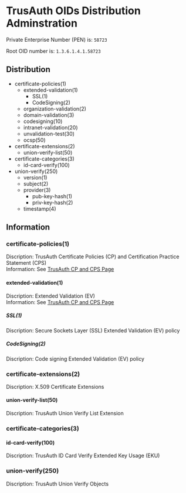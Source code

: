 # TrusAuth OIDs Distribution Adminstration
<!--
IANA REQUEST-99711
IANA MODIFY-11368
-->
Private Enterprise Number (PEN) is: `58723`

Root OID number is: `1.3.6.1.4.1.58723`

## Distribution

- certificate-policies(1)
  - extended-validation(1)
    - SSL(1)
    - CodeSigning(2)
  - organization-validation(2)
  - domain-validation(3)
  - codesigning(10)
  - intranet-validation(20)
  - unvalidation-test(30)
  - ocsp(50)
- certificate-extensions(2)
  - union-verify-list(50)
- certificate-categories(3)
  - id-card-verify(100)
- union-verify(250)
  - version(1)
  - subject(2)
  - provider(3)
    - pub-key-hash(1)
    - priv-key-hash(2)
  - timestamp(4)

## Information
### certificate-policies(1)
Discription: TrusAuth Certificate Policies (CP) and Certification Practice Statement (CPS)<br>
Information: See [TrusAuth CP and CPS Page](http://www.trusauth.com/repository/)

#### extended-validation(1)
Discription: Extended Validation (EV) <br>
Information: See [TrusAuth CP and CPS Page](http://www.trusauth.com/repository/)

##### SSL(1)
Discription: Secure Sockets Layer (SSL) Extended Validation (EV) policy<br>

##### CodeSigning(2)
Discription: Code signing Extended Validation (EV) policy<br>

### certificate-extensions(2)
Discription: X.509 Certificate Extensions

#### union-verify-list(50)
Discription: TrusAuth Union Verify List Extension

### certificate-categories(3)

#### id-card-verify(100)
Discription: TrusAuth ID Card Verify Extended Key Usage (EKU)

### union-verify(250)
Discription: TrusAuth Union Verify Objects